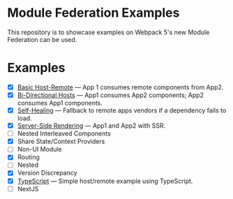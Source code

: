 # Module Federation Examples

This repository is to showcase examples on Webpack 5's new Module Federation can be used.

# Examples

- [x] [Basic Host-Remote](./basic-host-remote/README.md) &mdash; App 1 consumes remote components from App2.
- [x] [Bi-Directional Hosts](./bi-directional/README.md) &mdash; App1 consumes App2 components; App2 consumes App1 components.
- [x] [Self-Healing](./self-healing/README.md) &mdash; Fallback to remote apps vendors if a dependency fails to load.
- [x] [Server-Side Rendering](./server-side-rendering/README.md) &mdash; App1 and App2 with SSR.
- [ ] Nested Interleaved Components
- [x] Share State/Context Providers
- [ ] Non-UI Module
- [x] Routing
- [ ] Nested
- [x] Version Discrepancy
- [x] [TypeScript](./typescript/README.md) &mdash; Simple host/remote example using TypeScript.
- [ ] NextJS
